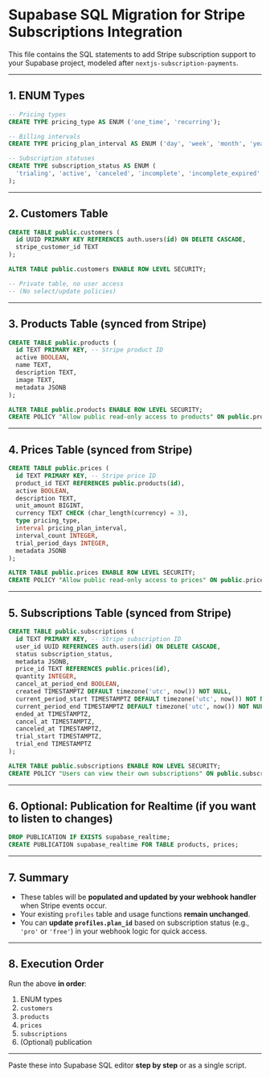 # Supabase SQL Migration for Stripe Subscriptions Integration

This file contains the SQL statements to add Stripe subscription support to your Supabase project, modeled after `nextjs-subscription-payments`.

---

## 1. ENUM Types

```sql
-- Pricing types
CREATE TYPE pricing_type AS ENUM ('one_time', 'recurring');

-- Billing intervals
CREATE TYPE pricing_plan_interval AS ENUM ('day', 'week', 'month', 'year');

-- Subscription statuses
CREATE TYPE subscription_status AS ENUM (
  'trialing', 'active', 'canceled', 'incomplete', 'incomplete_expired', 'past_due', 'unpaid', 'paused'
);
```

---

## 2. Customers Table

```sql
CREATE TABLE public.customers (
  id UUID PRIMARY KEY REFERENCES auth.users(id) ON DELETE CASCADE,
  stripe_customer_id TEXT
);

ALTER TABLE public.customers ENABLE ROW LEVEL SECURITY;

-- Private table, no user access
-- (No select/update policies)
```

---

## 3. Products Table (synced from Stripe)

```sql
CREATE TABLE public.products (
  id TEXT PRIMARY KEY, -- Stripe product ID
  active BOOLEAN,
  name TEXT,
  description TEXT,
  image TEXT,
  metadata JSONB
);

ALTER TABLE public.products ENABLE ROW LEVEL SECURITY;
CREATE POLICY "Allow public read-only access to products" ON public.products FOR SELECT USING (true);
```

---

## 4. Prices Table (synced from Stripe)

```sql
CREATE TABLE public.prices (
  id TEXT PRIMARY KEY, -- Stripe price ID
  product_id TEXT REFERENCES public.products(id),
  active BOOLEAN,
  description TEXT,
  unit_amount BIGINT,
  currency TEXT CHECK (char_length(currency) = 3),
  type pricing_type,
  interval pricing_plan_interval,
  interval_count INTEGER,
  trial_period_days INTEGER,
  metadata JSONB
);

ALTER TABLE public.prices ENABLE ROW LEVEL SECURITY;
CREATE POLICY "Allow public read-only access to prices" ON public.prices FOR SELECT USING (true);
```

---

## 5. Subscriptions Table (synced from Stripe)

```sql
CREATE TABLE public.subscriptions (
  id TEXT PRIMARY KEY, -- Stripe subscription ID
  user_id UUID REFERENCES auth.users(id) ON DELETE CASCADE,
  status subscription_status,
  metadata JSONB,
  price_id TEXT REFERENCES public.prices(id),
  quantity INTEGER,
  cancel_at_period_end BOOLEAN,
  created TIMESTAMPTZ DEFAULT timezone('utc', now()) NOT NULL,
  current_period_start TIMESTAMPTZ DEFAULT timezone('utc', now()) NOT NULL,
  current_period_end TIMESTAMPTZ DEFAULT timezone('utc', now()) NOT NULL,
  ended_at TIMESTAMPTZ,
  cancel_at TIMESTAMPTZ,
  canceled_at TIMESTAMPTZ,
  trial_start TIMESTAMPTZ,
  trial_end TIMESTAMPTZ
);

ALTER TABLE public.subscriptions ENABLE ROW LEVEL SECURITY;
CREATE POLICY "Users can view their own subscriptions" ON public.subscriptions FOR SELECT USING (auth.uid() = user_id);
```

---

## 6. Optional: Publication for Realtime (if you want to listen to changes)

```sql
DROP PUBLICATION IF EXISTS supabase_realtime;
CREATE PUBLICATION supabase_realtime FOR TABLE products, prices;
```

---

## 7. Summary

- These tables will be **populated and updated by your webhook handler** when Stripe events occur.
- Your existing `profiles` table and usage functions **remain unchanged**.
- You can **update `profiles.plan_id`** based on subscription status (e.g., `'pro'` or `'free'`) in your webhook logic for quick access.

---

## 8. Execution Order

Run the above **in order**:

1. ENUM types
2. `customers`
3. `products`
4. `prices`
5. `subscriptions`
6. (Optional) publication

---

Paste these into Supabase SQL editor **step by step** or as a single script.
